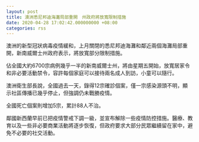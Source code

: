 ```yaml
---
layout: post
title: 澳洲悉尼邦迪海灘局部重開　州政府將放寬限制措施
date: 2020-04-28 17:02:42.000000000 +08:00
categories: rss
---
```


澳洲的新型冠狀病毒疫情緩和，上月關閉的悉尼邦迪海灘和鄰近兩個海灘局部重開，新南威爾士州政府表示，將放寬部分限制措施。

佔全國大約6700宗病例幾乎一半的新南威爾士州，將由星期五開始，放寬居家令和非必要活動禁令，容許每個家庭可以接待兩名成人到訪，小童可以隨行。

澳洲衛生部長說，全國過去一天，錄得12宗確診個案，僅一宗感染源頭不明，顯示社區傳播已幾乎停止，但強調仍未戰勝疫情。

全國死亡個案則增加5宗，累計88人不治。

鄰國新西蘭早前已把疫情警戒下調一級，並宣布解除一些疫情防控措施。醫療、教育以及一些非必要商業活動將逐步恢復，但政府要求大部分民眾繼續留在家中，避免不必要的社交活動。
